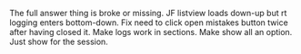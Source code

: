 
The full answer thing is broke or missing.
JF listview loads down-up but rt logging enters bottom-down.
Fix need to click open mistakes button twice after having closed it.
Make logs work in sections. Make show all an option. Just show for the session.

